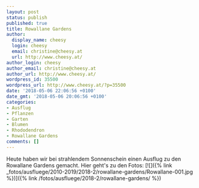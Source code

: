 ```yaml
---
layout: post
status: publish
published: true
title: Rowallane Gardens
author:
  display_name: cheesy
  login: cheesy
  email: christine@cheesy.at
  url: http://www.cheesy.at/
author_login: cheesy
author_email: christine@cheesy.at
author_url: http://www.cheesy.at/
wordpress_id: 35500
wordpress_url: http://www.cheesy.at/?p=35500
date: '2018-05-06 22:06:56 +0100'
date_gmt: '2018-05-06 20:06:56 +0100'
categories:
- Ausflug
- Pflanzen
- Garten
- Blumen
- Rhododendron
- Rowallane Gardens
comments: []
---
```

Heute haben wir bei strahlendem Sonnenschein einen Ausflug zu den Rowallane Gardens gemacht.
Hier geht's zu den Fotos:
[![]({% link _fotos/ausfluege/2010-2019/2018-2/rowallane-gardens/Rowallane-001.jpg %})]({% link /fotos/ausfluege/2018-2/rowallane-gardens/ %})
